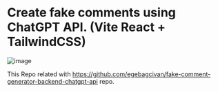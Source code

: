 # Create fake comments using ChatGPT API. (Vite React + TailwindCSS)

![image](https://user-images.githubusercontent.com/75989509/234537512-ae6e6c2e-141f-4180-977b-9d4455e1810d.png)

This Repo related with https://github.com/egebagcivan/fake-comment-generator-backend-chatgpt-api repo.
